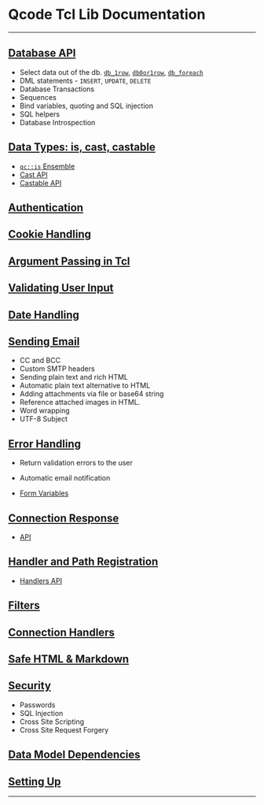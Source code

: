 Qcode Tcl Lib Documentation
=============================

* * *

[Database API][1]
-----------------
* Select data out of the db. [`db_1row`](procs/db_1row.md), [`db0or1row`](procs/db_0or1row.md), [`db_foreach`](procs/db_foreach.md)
* DML statements - `INSERT`, `UPDATE`, `DELETE`
* Database Transactions
* Sequences
* Bind variables, quoting and SQL injection
* SQL helpers
* Database Introspection

[Data Types: is, cast, castable][2]
-----------------------------------
* [`qc::is` Ensemble](is.md)
* [Cast API](cast.md)
* [Castable API](castable.md)

[Authentication][3]
-------------------

[Cookie Handling][4]
--------------------

[Argument Passing in Tcl][5]
----------------------------

[Validating User Input][6]
-------------------------

[Date Handling][7]
----------------------

[Sending Email][8]
------------------
* CC and BCC
* Custom SMTP headers
* Sending plain text and rich HTML
* Automatic plain text alternative to HTML
* Adding attachments via file or base64 string
* Reference attached images in HTML.
* Word wrapping
* UTF-8 Subject

[Error Handling][9]
-------------------
* Return validation errors to the user
* Automatic email notification

* [Form Variables][10]

[Connection Response][11]
--------------------------
* [API](response_api.md)

[Handler and Path Registration][12]
----------------------------------
* [Handlers API](handlers-api.md)

[Filters][13]
-------------

[Connection Handlers][14]
-------------------------

[Safe HTML & Markdown][15]
--------------------------

[Security][16]
--------------
* Passwords
* SQL Injection
* Cross Site Scripting
* Cross Site Request Forgery

[Data Model Dependencies][17]
-----------------------------

[Setting Up][18]
----------------

* * *

[1]: db.md
[2]: data-types.md
[3]: auth.md
[4]: cookie.md
[5]: args.md
[6]: validation.md
[7]: date.md
[8]: email.md
[9]: error.md
[10]: form-vars.md
[11]: connection-response.md
[12]: registration.md
[13]: filters.md
[14]: connection-handlers.md
[15]: safe-html-markdown.md
[16]: security.md
[17]: data-model-dependencies.md
[18]: setting-up.md
